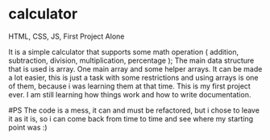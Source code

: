 # calculator
 HTML, CSS, JS, First Project Alone

It is a simple calculator that supports some math operation ( addition, subtraction, division, multiplication, percentage );
The main data structure that is used is array. One main array and some helper arrays.
It can be made a lot easier, this is just a task with some restrictions and using arrays is one of them, because i was learning them at that time.
This is my first project ever. I am still learning how things work and how to write documentation.




#PS The code is a mess, it can and must be refactored, but i chose to leave it as it is, so i can come back from time to time and see where my starting point was :)
